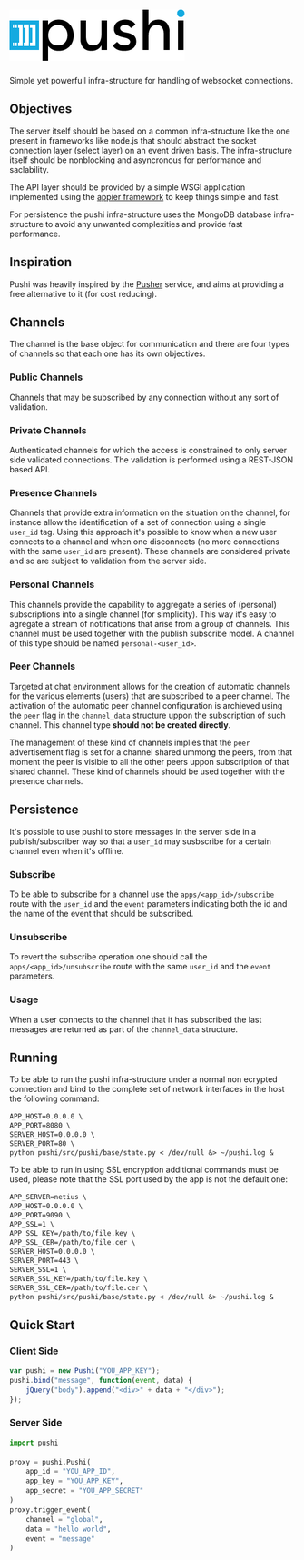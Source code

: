 # [![Pushi Websockets](res/logo.png)](http://pushi.hive.pt)

Simple yet powerfull infra-structure for handling of websocket connections.

## Objectives

The server itself should be based on a common infra-structure like the one
present in frameworks like node.js that should abstract the socket connection
layer (select layer) on an event driven basis. The infra-structure itself should
be nonblocking and asyncronous for performance and saclability.

The API layer should be provided by a simple WSGI application implemented using
the [appier framework](https://github.com/hivesolutions/appier) to keep things
simple and fast.

For persistence the pushi infra-structure uses the MongoDB database infra-structure
to avoid any unwanted complexities and provide fast performance.

## Inspiration

Pushi was heavily inspired by the [Pusher](http://pusher.com) service, and aims
at providing a free alternative to it (for cost reducing).

## Channels

The channel is the base object for communication and there are four types of channels
so that each one has its own objectives.

### Public Channels

Channels that may be subscribed by any connection without any sort of validation.

### Private Channels

Authenticated channels for which the access is constrained to only server side
validated connections. The validation is performed using a REST-JSON based API.

### Presence Channels

Channels that provide extra information on the situation on the channel, for instance
allow the identification of a set of connection using a single `user_id` tag. Using
this approach it's possible to know when a new user connects to a channel and when
one disconnects (no more connections with the same `user_id` are present). These channels
are considered private and so are subject to validation from the server side.

### Personal Channels

This channels provide the capability to aggregate a series of (personal) subscriptions
into a single channel (for simplicity). This way it's easy to agregate a stream of
notifications that arise from a group of channels. This channel must be used together
with the publish subscribe model. A channel of this type should be named `personal-<user_id>`.

### Peer Channels

Targeted at chat environment allows for the creation of automatic channels for the
various elements (users) that are subscribed to a peer channel. The activation of the
automatic peer channel configuration is archieved using the `peer` flag in the `channel_data`
structure uppon the subscription of such channel. This channel type **should not be created directly**.

The management of these kind of channels implies that the `peer` advertisement flag is set
for a channel shared ummong the peers, from that moment the peer is visible to all the
other peers uppon subscription of that shared channel. These kind of channels should
be used together with the presence channels.

## Persistence

It's possible to use pushi to store messages in the server side in a publish/subscriber
way so that a `user_id` may susbscribe for a certain channel even when it's offline.

### Subscribe

To be able to subscribe for a channel use the `apps/<app_id>/subscribe` route with the
`user_id` and the `event` parameters indicating both the id and the name of the event
that should be subscribed.

### Unsubscribe

To revert the subscribe operation one should call the `apps/<app_id>/unsubscribe` route
with the same `user_id` and the `event` parameters.

### Usage

When a user connects to the channel that it has subscribed the last messages are returned
as part of the `channel_data` structure.

## Running

To be able to run the pushi infra-structure under a normal non ecrypted connection
and bind to the complete set of network interfaces in the host the following command:

    APP_HOST=0.0.0.0 \
    APP_PORT=8080 \
    SERVER_HOST=0.0.0.0 \
    SERVER_PORT=80 \
    python pushi/src/pushi/base/state.py < /dev/null &> ~/pushi.log &

To be able to run in using SSL encryption additional commands must be used, please note
that the SSL port used by the app is not the default one:

    APP_SERVER=netius \
    APP_HOST=0.0.0.0 \
    APP_PORT=9090 \
    APP_SSL=1 \
    APP_SSL_KEY=/path/to/file.key \
    APP_SSL_CER=/path/to/file.cer \
    SERVER_HOST=0.0.0.0 \
    SERVER_PORT=443 \
    SERVER_SSL=1 \
    SERVER_SSL_KEY=/path/to/file.key \
    SERVER_SSL_CER=/path/to/file.cer \
    python pushi/src/pushi/base/state.py < /dev/null &> ~/pushi.log &

## Quick Start

### Client Side

```javascript
var pushi = new Pushi("YOU_APP_KEY");
pushi.bind("message", function(event, data) {
    jQuery("body").append("<div>" + data + "</div>");
});
```
### Server Side

```python
import pushi

proxy = pushi.Pushi(
    app_id = "YOU_APP_ID",
    app_key = "YOU_APP_KEY",
    app_secret = "YOU_APP_SECRET"
)
proxy.trigger_event(
    channel = "global",
    data = "hello world",
    event = "message"
)
```

